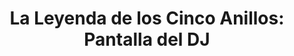 ---
collection: rolLudoteca
title: 'La Leyenda de los Cinco Anillos: Pantalla del DJ'
image: l5r05es_m_101_.png
editorial: 'Fantasy Flight Games'
editorial_ref: 'L5R05ES'
isbn: '8435407624535'
type: 'Herramienta'
web: http://www.fantasyflightgames.es/juegos/articulo/la_leyenda_de_los_cinco_anillos_el_juego_de_rol/pantalla_del_dj
format: 'Pantalla de Máster'
system: 'La Leyenda de los Cinco Anillos'
created_at: '2021-01-08T12:49:27+00:00'
---